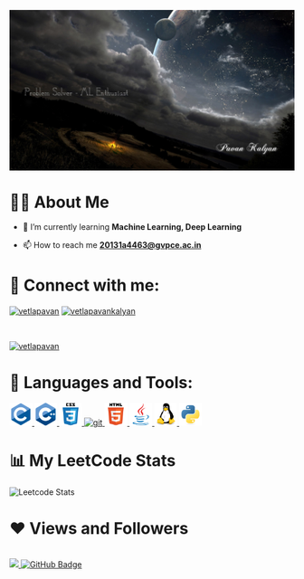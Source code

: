 <p align="center"><img src="https://github.com/VetlaPavanKalyan/htmlcssjsFiles/blob/master/wp-Problem-Solver-ML-Enthusiast_1677429819.jpg" align="center"></p>

# 🙋‍♂️ About Me

- 🌱 I’m currently learning **Machine Learning, Deep Learning** 

- 📫 How to reach me **20131a4463@gvpce.ac.in**

# 🔗 Connect with me:
<p align="left">
<a href="https://twitter.com/VetlaPavan" target="blank"><img align="center" src="https://raw.githubusercontent.com/rahuldkjain/github-profile-readme-generator/master/src/images/icons/Social/twitter.svg" alt="vetlapavan" height="30" width="40" /></a>
<a href="https://linkedin.com/in/vpavankalyan" target="blank"><img align="center" src="https://raw.githubusercontent.com/rahuldkjain/github-profile-readme-generator/master/src/images/icons/Social/linked-in-alt.svg" alt="vetlapavankalyan" height="30" width="40" /></a>
</p>
<br/>
<p align="left"> <a href="https://twitter.com/vetlapavan" target="blank"><img src="https://img.shields.io/twitter/follow/vetlapavan?logo=twitter&style=for-the-badge" alt="vetlapavan" /></a> </p>

# 🚀 Languages and Tools:
<p align="left"> <a href="https://www.cprogramming.com/" target="_blank" rel="noreferrer"> <img src="https://raw.githubusercontent.com/devicons/devicon/master/icons/c/c-original.svg" alt="c" width="40" height="40"/> </a> <a href="https://www.w3schools.com/cpp/" target="_blank" rel="noreferrer"> <img src="https://raw.githubusercontent.com/devicons/devicon/master/icons/cplusplus/cplusplus-original.svg" alt="cplusplus" width="40" height="40"/> </a> <a href="https://www.w3schools.com/css/" target="_blank" rel="noreferrer"> <img src="https://raw.githubusercontent.com/devicons/devicon/master/icons/css3/css3-original-wordmark.svg" alt="css3" width="40" height="40"/> </a> <a href="https://git-scm.com/" target="_blank" rel="noreferrer"> <img src="https://www.vectorlogo.zone/logos/git-scm/git-scm-icon.svg" alt="git" width="40" height="40"/> </a> <a href="https://www.w3.org/html/" target="_blank" rel="noreferrer"> <img src="https://raw.githubusercontent.com/devicons/devicon/master/icons/html5/html5-original-wordmark.svg" alt="html5" width="40" height="40"/> </a> <a href="https://www.java.com" target="_blank" rel="noreferrer"> <img src="https://raw.githubusercontent.com/devicons/devicon/master/icons/java/java-original.svg" alt="java" width="40" height="40"/> </a> <a href="https://www.linux.org/" target="_blank" rel="noreferrer"> <img src="https://raw.githubusercontent.com/devicons/devicon/master/icons/linux/linux-original.svg" alt="linux" width="40" height="40"/> </a> <a href="https://www.python.org" target="_blank" rel="noreferrer"> <img src="https://raw.githubusercontent.com/devicons/devicon/master/icons/python/python-original.svg" alt="python" width="40" height="40"/> </a> </p>


# 📊 My LeetCode Stats
![Leetcode Stats](https://leetcard.jacoblin.cool/vpavankalyan?ext=heatmap&theme=nord&font=)
<br/>

# ❤ Views and Followers
<br/>
<a href="https://github.com/Meghna-DAS/github-profile-views-counter">
    <img src="https://komarev.com/ghpvc/?username=VetlaPavanKalyan">
</a>
<a href="https://github.com/SubhamRaoniar28?tab=followers"><img src="https://img.shields.io/github/followers/VetlaPavanKalyan?label=Followers&style=social" alt="GitHub Badge"></a>
